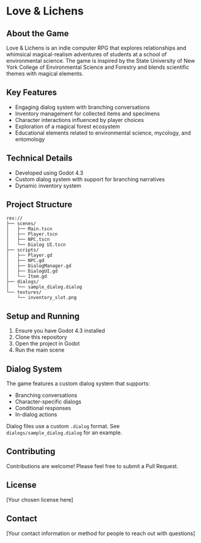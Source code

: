 # Love & Lichens

## About the Game
Love & Lichens is an indie computer RPG that explores relationships and whimsical magical-realism adventures of students at a school of environmental science. The game is inspired by the State University of New York College of Environmental Science and Forestry and blends scientific themes with magical elements.

## Key Features
- Engaging dialog system with branching conversations
- Inventory management for collected items and specimens
- Character interactions influenced by player choices
- Exploration of a magical forest ecosystem
- Educational elements related to environmental science, mycology, and entomology

## Technical Details
- Developed using Godot 4.3
- Custom dialog system with support for branching narratives
- Dynamic inventory system

## Project Structure
```
res://
├── scenes/
│   ├── Main.tscn
│   ├── Player.tscn
│   ├── NPC.tscn
│   └── Dialog UI.tscn
├── scripts/
│   ├── Player.gd
│   ├── NPC.gd
│   ├── DialogManager.gd
│   ├── DialogUI.gd
│   └── Item.gd
├── dialogs/
│   └── sample_dialog.dialog
└── textures/
	└── inventory_slot.png
```

## Setup and Running
1. Ensure you have Godot 4.3 installed
2. Clone this repository
3. Open the project in Godot
4. Run the main scene

## Dialog System
The game features a custom dialog system that supports:
- Branching conversations
- Character-specific dialogs
- Conditional responses
- In-dialog actions

Dialog files use a custom `.dialog` format. See `dialogs/sample_dialog.dialog` for an example.

## Contributing
Contributions are welcome! Please feel free to submit a Pull Request.

## License
[Your chosen license here]

## Contact
[Your contact information or method for people to reach out with questions]
